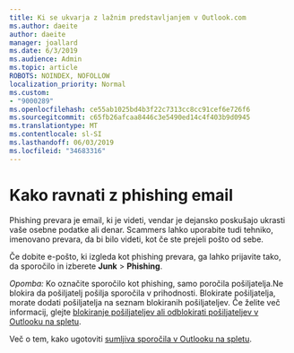 ```yaml
---
title: Ki se ukvarja z lažnim predstavljanjem v Outlook.com
ms.author: daeite
author: daeite
manager: joallard
ms.date: 6/3/2019
ms.audience: Admin
ms.topic: article
ROBOTS: NOINDEX, NOFOLLOW
localization_priority: Normal
ms.custom:
- "9000289"
ms.openlocfilehash: ce55ab1025bd4b3f22c7313cc8cc91cef6e726f6
ms.sourcegitcommit: c65fb26afcaa8446c3e5490ed14c4f403b9d0945
ms.translationtype: MT
ms.contentlocale: sl-SI
ms.lasthandoff: 06/03/2019
ms.locfileid: "34683316"
---
```

# <a name="how-to-deal-with-a-phishing-email"></a>Kako ravnati z phishing email

Phishing prevara je email, ki je videti, vendar je dejansko poskušajo ukrasti vaše osebne podatke ali denar. Scammers lahko uporabite tudi tehniko, imenovano prevara, da bi bilo videti, kot če ste prejeli pošto od sebe.

Če dobite e-pošto, ki izgleda kot phishing prevara, ga lahko prijavite tako, da sporočilo in izberete **Junk** > **Phishing**.

*Opomba:* Ko označite sporočilo kot phishing, samo poročila pošiljatelja.Ne blokira da pošiljatelj pošilja sporočila v prihodnosti. Blokirate pošiljatelja, morate dodati pošiljatelja na seznam blokiranih pošiljateljev. Če želite več informacij, glejte [blokiranje pošiljateljev ali odblokirati pošiljateljev v Outlooku na spletu](https://support.office.com/article/9bf812d4-6995-4d19-901a-76d6e26939b0).

Več o tem, kako ugotoviti [sumljiva sporočila v Outlooku na spletu](https://support.office.com/article/3d44102b-6ce3-4f7c-a359-b623bec82206).